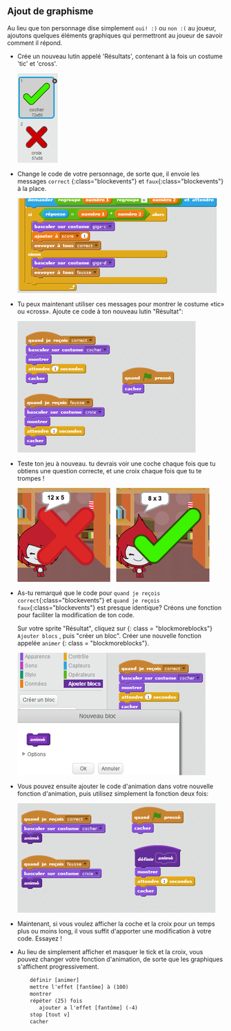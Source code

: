 ## Ajout de graphisme

Au lieu que ton personnage dise simplement ` oui! :) ` ou ` non :( ` au joueur, ajoutons quelques éléments graphiques qui permettront au joueur de savoir comment il répond.

+ Crée un nouveau lutin appelé 'Résultats', contenant à la fois un costume 'tic' et 'cross'.
    
    ![capture d'écran](images/brain-result.png)

+ Change le code de votre personnage, de sorte que, il envoie les messages `correct` {:class="blockevents"} et `faux`{:class="blockevents"} à la place.
    
    ![capture d'écran](images/brain-broadcast-answer.png)

+ Tu peux maintenant utiliser ces messages pour montrer le costume «tic» ou «cross». Ajoute ce code à ton nouveau lutin "Résultat":
    
    ![capture d'écran](images/brain-show-answer.png)

+ Teste ton jeu à nouveau. tu devrais voir une coche chaque fois que tu obtiens une question correcte, et une croix chaque fois que tu te trompes !
    
    ![capture d'écran](images/brain-test-answer.png)

+ As-tu remarqué que le code pour `quand je reçois correct`{:class="blockevents"} et `quand je reçois faux`{:class="blockevents"} est presque identique? Créons une fonction pour faciliter la modification de ton code.
    
    Sur votre sprite "Résultat", cliquez sur {: class = "blockmoreblocks"} ` Ajouter blocs ` , puis "créer un bloc". Créer une nouvelle fonction appelée ` animer ` {: class = "blockmoreblocks"}.
    
    ![capture d'écran](images/brain-animate-function.png)

+ Vous pouvez ensuite ajouter le code d'animation dans votre nouvelle fonction d'animation, puis utilisez simplement la fonction deux fois:
    
    ![capture d'écran](images/brain-use-function.png)

+ Maintenant, si vous voulez afficher la coche et la croix pour un temps plus ou moins long, il vous suffit d'apporter une modification à votre code. Essayez !

+ Au lieu de simplement afficher et masquer le tick et la croix, vous pouvez changer votre fonction d'animation, de sorte que les graphiques s'affichent progressivement.
    
    ```blocks
        définir [animer]
        mettre l'effet [fantôme] à (100)
        montrer
        répéter (25) fois
           ajouter a l'effet [fantôme] (-4)
        stop [tout v]
        cacher
    ```